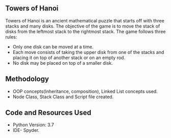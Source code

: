 ## Towers of Hanoi
Towers of Hanoi is an ancient mathematical puzzle that starts off with three stacks and many disks.
The objective of the game is to move the stack of disks from the leftmost stack to the rightmost stack.
The game follows three rules:
* Only one disk can be moved at a time.
* Each move consists of taking the upper disk from one of the stacks and placing it on top of another stack or on an empty rod.
* No disk may be placed on top of a smaller disk.

## Methodology 
* OOP concepts(Inheritance, composition), Linked List concepts used.
* Node Class, Stack Class and Script file created.

## Code and Resources Used
* Python Version: 3.7
* IDE- Spyder.
